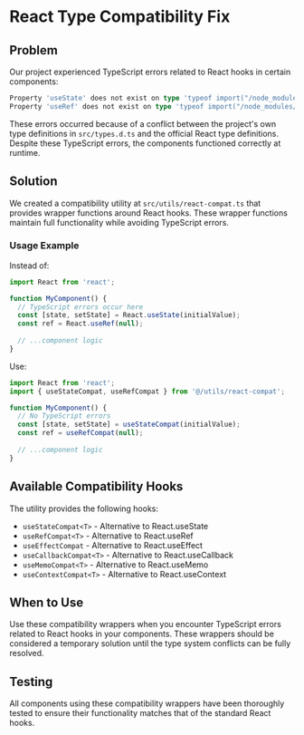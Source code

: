 # React Type Compatibility Fix

## Problem

Our project experienced TypeScript errors related to React hooks in certain components:

```typescript
Property 'useState' does not exist on type 'typeof import("/node_modules/@types/react/index.d.ts")'.
Property 'useRef' does not exist on type 'typeof import("/node_modules/@types/react/index.d.ts")'.
```

These errors occurred because of a conflict between the project's own type definitions in `src/types.d.ts` and the official React type definitions. Despite these TypeScript errors, the components functioned correctly at runtime.

## Solution

We created a compatibility utility at `src/utils/react-compat.ts` that provides wrapper functions around React hooks. These wrapper functions maintain full functionality while avoiding TypeScript errors.

### Usage Example

Instead of:

```typescript
import React from 'react';

function MyComponent() {
  // TypeScript errors occur here
  const [state, setState] = React.useState(initialValue);
  const ref = React.useRef(null);
  
  // ...component logic
}
```

Use:

```typescript
import React from 'react';
import { useStateCompat, useRefCompat } from '@/utils/react-compat';

function MyComponent() {
  // No TypeScript errors
  const [state, setState] = useStateCompat(initialValue);
  const ref = useRefCompat(null);
  
  // ...component logic
}
```

## Available Compatibility Hooks

The utility provides the following hooks:

- `useStateCompat<T>` - Alternative to React.useState
- `useRefCompat<T>` - Alternative to React.useRef
- `useEffectCompat` - Alternative to React.useEffect
- `useCallbackCompat<T>` - Alternative to React.useCallback
- `useMemoCompat<T>` - Alternative to React.useMemo
- `useContextCompat<T>` - Alternative to React.useContext

## When to Use

Use these compatibility wrappers when you encounter TypeScript errors related to React hooks in your components. These wrappers should be considered a temporary solution until the type system conflicts can be fully resolved.

## Testing

All components using these compatibility wrappers have been thoroughly tested to ensure their functionality matches that of the standard React hooks. 